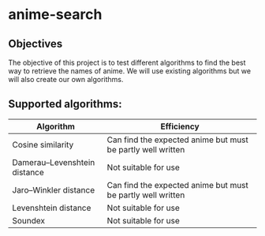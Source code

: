 # anime-search


## Objectives

The objective of this project is to test different algorithms to find the best way to retrieve the names of anime. We will use existing algorithms but we will also create our own algorithms.


## Supported algorithms:

| Algorithm  | Efficiency |
| ------------- | ------------- |
| Cosine similarity | Can find the expected anime but must be partly well written |
| Damerau–Levenshtein distance | Not suitable for use |
| Jaro–Winkler distance | Can find the expected anime but must be partly well written  |
| Levenshtein distance | Not suitable for use |
| Soundex | Not suitable for use |
